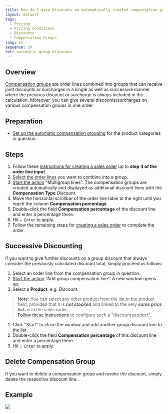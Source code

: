 ```yaml
---
title: How do I give discounts on automatically created compensation groups?
layout: default
tags:
  - Pricing
  - Pricing Conditions
  - Discounts
  - Compensation Groups
lang: en
sequence: 20
ref: automatic_group_discounts
---
```


## Overview
[Compensation groups](Discount_types_in_metasfresh) are order lines combined into groups that can receive joint discounts or surcharges in a single as well as successive manner where the previous discount or surcharge is always included in the calculation. Moreover, you can give several discounts/surcharges on various compensation groups in one order.

## Preparation
- [Set up the automatic compensation grouping](Automatic_compensation_groups_setup) for the product categories in question.

## Steps
1. Follow these [instructions for creating a sales order](SalesOrder_recording) up to **step 4 of the order line input**.
1. [Select the order lines](RecordSelection) you want to combine into a group.
1. [Start the action](StartAction) "Multigroup lines". The compensation groups are created automatically and displayed as additional discount lines with the **Compensation Type** *Discount*.
1. Move the horizontal scrollbar of the order line table to the right until you reach the column **Compensation percentage**.
1. Double-click the field **Compensation percentage** of the discount line and enter a percentage there.
1. Hit `↵ Enter` to apply.
1. Follow the remaining steps for [creating a sales order](SalesOrder_recording) to complete the order.

## Successive Discounting
If you want to give further discounts on a group discount that always consider the previously calculated discount total, simply proceed as follows:

1. Select an order line from the compensation group in question.
1. [Start the action](StartAction) "Add group compensation line". A new window opens up.
1. Select a **Product**, e.g. *Discount*.
 >**Note:** You can select any other product from the list in the product field, provided that it is ***not stocked*** and linked to the very ***same price list*** as in the sales order. <br> [Follow these instructions](Product_for_group_discount) to configure such a "discount product".

1. Click "Start" to close the window and add another group discount line to the list.
1. Double-click the field **Compensation percentage** of this discount line and enter a percentage there.
1. Hit `↵ Enter` to apply.

## Delete Compensation Group
If you want to delete a compensation group and revoke the discount, simply delete the respective discount line.

## Example
![](assets/AutomaticGroupDiscounts.gif)
